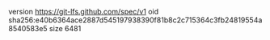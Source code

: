 version https://git-lfs.github.com/spec/v1
oid sha256:e40b6364ace2887d545197938390f81b8c2c715364c3fb24819554a8540583e5
size 6481
